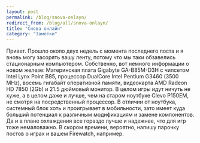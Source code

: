 ```yaml
---
layout: post
permalink: /blog/snova-onlayn/
redirect_from: /blog/all/snova-onlayn/
title: "Снова онлайн"
category: "Заметки"
---
```


Привет. Прошло около двух недель с момента последнего поста и я вновь могу засорять вашу ленту, потому что мы таки обзавелись стационарным компьютером. Собственно, вот немного информации о новом железе: Материнская плата Gigabyte GA-B85M-D3H c чипсетом Intel Lynx Point B85, процессор DualCore Intel Pentium G3460 (3500 MHz), восемь гигабайт оперативной памяти, видеокарта AMD Radeon HD 7850 (2Gb) и 21.5 дюймовый монитор. В целом игры идут ничуть не хуже, а в целом даже и лучше, чем на старом ноутбуке Clevo P150EM, не смотря на посредственный процессор. В отличии от ноутбука, системный блок хоть и проигрывает в мобильности, зато имеет куда больший потенциал к различным модификациям и замене компонентов. Да и в плане охлаждения все гораздо лучше и надежнее, что для игр тоже немаловажно. В скором времени, вероятно, напишу парочку постов о играх и вашем Firewatch, например.